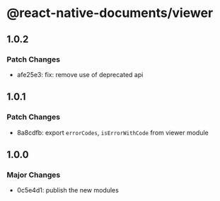 # @react-native-documents/viewer

## 1.0.2

### Patch Changes

- afe25e3: fix: remove use of deprecated api

## 1.0.1

### Patch Changes

- 8a8cdfb: export `errorCodes`, `isErrorWithCode` from viewer module

## 1.0.0

### Major Changes

- 0c5e4d1: publish the new modules
